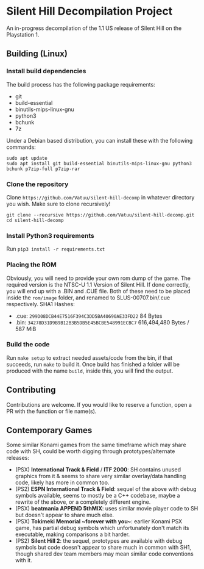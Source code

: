 # Silent Hill Decompilation Project

An in-progress decompilation of the 1.1 US release of Silent Hill on the Playstation 1.

## Building (Linux)

### Install build dependencies
The build process has the following package requirements:
- git
- build-essential
- binutils-mips-linux-gnu
- python3
- bchunk
- 7z

Under a Debian based distribution, you can install these with the following commands:
```
sudo apt update
sudo apt install git build-essential binutils-mips-linux-gnu python3 bchunk p7zip-full p7zip-rar
```

### Clone the repository
Clone `https://github.com/Vatuu/silent-hill-decomp` in whatever directory you wish. Make sure to clone recursively!
```
git clone --recursive https://github.com/Vatuu/silent-hill-decomp.git
cd silent-hill-decomp
```

### Install Python3 requirements
Run `pip3 install -r requirements.txt`

### Placing the ROM
Obviously, you will need to provide your own rom dump of the game. The required version is the NTSC-U 1.1 Version of Silent Hill.
If done correctly, you will end up with a .BIN and .CUE file. Both of these need to be placed inside the `rom/image` folder, and renamed to SLUS-00707.bin/.cue respectively.
SHA1 Hashes:
- .cue: `299D08DCB44E7516F394C3DD5BA40690AE33FD22` 84 Bytes
- .bin: `34278D31D9B9B12B3B5DB5E45BCBE548991ECBC7` 616,494,480 Bytes / 587 MiB

### Build the code
Run `make setup` to extract needed assets/code from the bin, if that succeeds, run `make` to build it.
Once build has finished a folder will be produced with the name `build`, inside this, you will find the output.

## Contributing
Contributions are welcome. If you would like to reserve a function, open a PR with the function or file name(s).

## Contemporary Games
Some similar Konami games from the same timeframe which may share code with SH, could be worth digging through prototypes/alternate releases:
- (PSX) **International Track & Field** / **ITF 2000**: SH contains unused graphics from it & seems to share very similar overlay/data handling code, likely has more in common too.
- (PS2) **ESPN International Track & Field**: sequel of the above with debug symbols available, seems to mostly be a C++ codebase, maybe a rewrite of the above, or a completely different engine.
- (PSX) **beatmania APPEND 5thMIX**: uses similar movie player code to SH but doesn't appear to share much else.
- (PSX) **Tokimeki Memorial \~forever with you\~**: earlier Konami PSX game, has partial debug symbols which unfortunately don't match its executable, making comparisons a bit harder.
- (PS2) **Silent Hill 2**: the sequel, prototypes are available with debug symbols but code doesn't appear to share much in common with SH1, though shared dev team members may mean similar code conventions with it.
